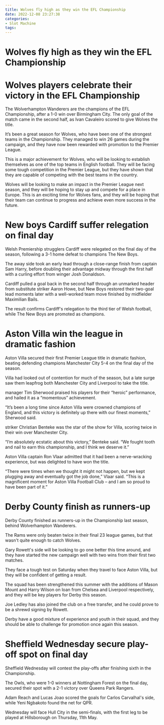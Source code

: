```yaml
---
title: Wolves fly high as they win the EFL Championship
date: 2022-12-08 23:27:38
categories:
- Slot Machine
tags:
---
```



#  Wolves fly high as they win the EFL Championship

# Wolves players celebrate their victory in the EFL Championship

The Wolverhampton Wanderers are the champions of the EFL Championship, after a 1-0 win over Birmingham City. The only goal of the match came in the second half, as Ivan Cavaleiro scored to give Wolves the title.

It’s been a great season for Wolves, who have been one of the strongest teams in the Championship. They managed to win 26 games during the campaign, and they have now been rewarded with promotion to the Premier League.

This is a major achievement for Wolves, who will be looking to establish themselves as one of the top teams in English football. They will be facing some tough competition in the Premier League, but they have shown that they are capable of competing with the best teams in the country.

Wolves will be looking to make an impact in the Premier League next season, and they will be hoping to stay up and compete for a place in Europe. This is an exciting time for Wolves fans, and they will be hoping that their team can continue to progress and achieve even more success in the future.

#  New boys Cardiff suffer relegation on final day

Welsh Premiership strugglers Cardiff were relegated on the final day of the season, following a 3-1 home defeat to champions The New Boys.

The away side took an early lead through a close-range finish from captain Sam Harry, before doubling their advantage midway through the first half with a curling effort from winger Josh Donaldson.

Cardiff pulled a goal back in the second half through an unmarked header from substitute striker Aaron Howe, but New Boys restored their two-goal lead moments later with a well-worked team move finished by midfielder Maximilian Bails.

The result confirms Cardiff's relegation to the third tier of Welsh football, while The New Boys are promoted as champions.

#  Aston Villa win the league in dramatic fashion

Aston Villa secured their first Premier League title in dramatic fashion, beating defending champions Manchester City 5-4 on the final day of the season.

Villa had looked out of contention for much of the season, but a late surge saw them leapfrog both Manchester City and Liverpool to take the title.

 manager Tim Sherwood praised his players for their “heroic” performance, and hailed it as a “momentous” achievement.

“It’s been a long time since Aston Villa were crowned champions of England, and this victory is definitely up there with our finest moments,” Sherwood said.

striker Christian Benteke was the star of the show for Villa, scoring twice in their win over Manchester City.

“I’m absolutely ecstatic about this victory,” Benteke said. “We fought tooth and nail to earn this championship, and I think we deserve it.”

Aston Villa captain Ron Vlaar admitted that it had been a nerve-wracking experience, but was delighted to have won the title.

“There were times when we thought it might not happen, but we kept plugging away and eventually got the job done,” Vlaar said. “This is a magnificent moment for Aston Villa Football Club – and I am so proud to have been part of it.”

#  Derby County finish as runners-up

Derby County finished as runners-up in the Championship last season, behind Wolverhampton Wanderers.

The Rams were only beaten twice in their final 23 league games, but that wasn't quite enough to catch Wolves.

 Gary Rowett's side will be looking to go one better this time around, and they have started the new campaign well with two wins from their first two matches.

They face a tough test on Saturday when they travel to face Aston Villa, but they will be confident of getting a result.

The squad has been strengthened this summer with the additions of Mason Mount and Harry Wilson on loan from Chelsea and Liverpool respectively, and they will be key players for Derby this season.

Joe Ledley has also joined the club on a free transfer, and he could prove to be a shrewd signing by Rowett.

Derby have a good mixture of experience and youth in their squad, and they should be able to challenge for promotion once again this season.

#  Sheffield Wednesday secure play-off spot on final day

Sheffield Wednesday will contest the play-offs after finishing sixth in the Championship.

The Owls, who were 1-0 winners at Nottingham Forest on the final day, secured their spot with a 2-1 victory over Queens Park Rangers.

Adam Reach and Lucas Joao scored the goals for Carlos Carvalhal's side, while Yeni Ngbakoto found the net for QPR.

Wednesday will face Hull City in the semi-finals, with the first leg to be played at Hillsborough on Thursday, 11th May.